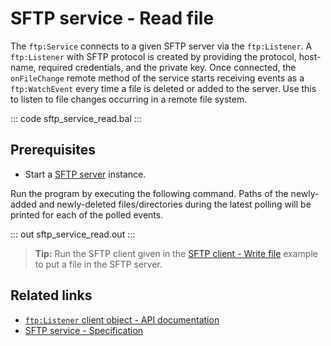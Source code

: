 # SFTP service - Read file

The `ftp:Service` connects to a given SFTP server via the `ftp:Listener`. A `ftp:Listener` with SFTP protocol is created by providing the protocol, host-name, required credentials, and the private key. Once connected, the `onFileChange` remote method of the service starts receiving events as a `ftp:WatchEvent` every time a file is deleted or added to the server. Use this to listen to file changes occurring in a remote file system.

::: code sftp_service_read.bal :::

## Prerequisites
- Start a [SFTP server](https://hub.docker.com/r/atmoz/sftp/) instance.

Run the program by executing the following command. Paths of the newly-added and newly-deleted files/directories during the latest polling will be printed for each of the polled events.

::: out sftp_service_read.out :::

>**Tip:** Run the SFTP client given in the [SFTP client - Write file](/learn/by-example/sftp-client-write) example to put a file in the SFTP server.

## Related links
- [`ftp:Listener` client object - API documentation](https://lib.ballerina.io/ballerina/ftp/latest/listeners/Listener)
- [SFTP service - Specification](/spec/ftp/#422-secure-listener)
